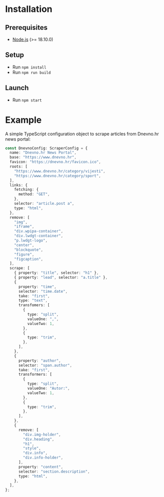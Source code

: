 # Installation

## Prerequisites

- [Node.js](https://nodejs.org/en) (>= 18.10.0)

## Setup

- Run `npm install`
- Run `npm run build`

## Launch

- Run `npm start`

# Example

A simple TypeScript configuration object to scrape articles from Dnevno.hr news portal:

```typescript
const DnevnoConfig: ScraperConfig = {
  name: "Dnevno.hr News Portal",
  base: "https://www.dnevno.hr",
  favicon: "https://dnevno.hr/favicon.ico",
  roots: [
    "https://www.dnevno.hr/category/vijesti",
    "https://www.dnevno.hr/category/sport",
  ],
  links: {
    fetching: {
      method: "GET",
    },
    selector: "article.post a",
    type: "html",
  },
  remove: [
    "img",
    "iframe",
    "div.wpipa-container",
    "div.lwdgt-container",
    "p.lwdgt-logo",
    "center",
    "blockquote",
    "figure",
    "figcaption",
  ],
  scrape: [
    { property: "title", selector: "h1" },
    { property: "lead", selector: "a.title" },
    {
      property: "time",
      selector: "time.date",
      take: "first",
      type: "text",
      transfomers: [
        {
          type: "split",
          valueOne: ",",
          valueTwo: 1,
        },
        {
          type: "trim",
        },
      ],
    },
    {
      property: "author",
      selector: "span.author",
      take: "first",
      transformers: [
        {
          type: "split",
          valueOne: "Autor:",
          valueTwo: 1,
        },
        {
          type: "trim",
        },
      ],
    },
    {
      remove: [
        "div.img-holder",
        "div.heading",
        "h1",
        "style",
        "div.info",
        "div.info-holder",
      ],
      property: "content",
      selector: "section.description",
      type: "html",
    },
  ],
};
```
